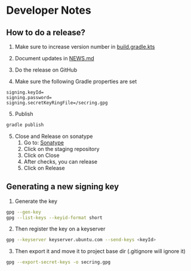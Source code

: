 # Developer Notes
## How to do a release?

1. Make sure to increase version number in [build.gradle.kts](build.gradle.kts)

2. Document updates in [NEWS.md](NEWS.md)

3. Do the release on GitHub

4. Make sure the following Gradle properties are set
```
signing.keyId=
signing.password=
signing.secretKeyRingFile=/secring.gpg
```

5. Publish
```bash
gradle publish
```

5. Close and Release on sonatype
   1. Go to: [Sonatype](https://s01.oss.sonatype.org/#stagingRepositories)
   2. Click on the staging repository
   3. Click on Close
   4. After checks, you can release
   5. Click on Release

## Generating a new signing key
1. Generate the key
```bash
gpg --gen-key
gpg --list-keys --keyid-format short
```

2. Then register the key on a keyserver
```bash
gpg --keyserver keyserver.ubuntu.com --send-keys <keyId>
```

3. Then export it and move it to project base dir (.gitignore will ignore it)
```bash
gpg --export-secret-keys -o secring.gpg
```
